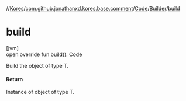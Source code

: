 //[Kores](../../../../index.md)/[com.github.jonathanxd.kores.base.comment](../../index.md)/[Code](../index.md)/[Builder](index.md)/[build](build.md)

# build

[jvm]\
open override fun [build](build.md)(): [Code](../index.md)

Build the object of type T.

#### Return

Instance of object of type T.
